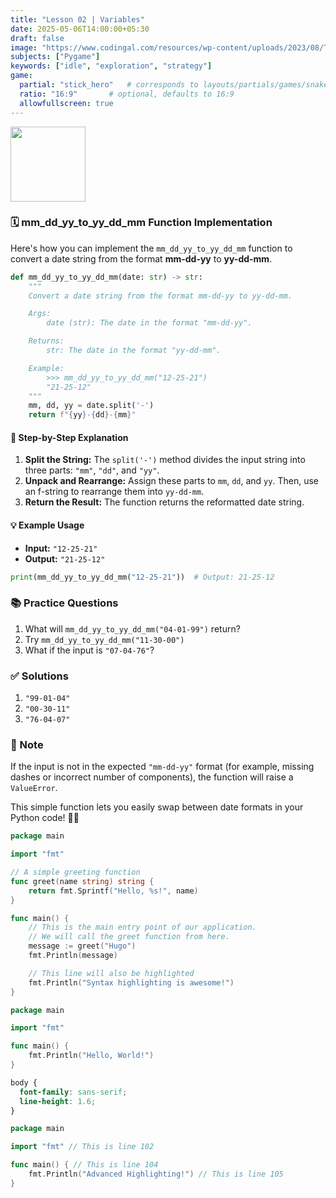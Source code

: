 ```yaml
---
title: "Lesson 02 | Variables"
date: 2025-05-06T14:00:00+05:30
draft: false
image: "https://www.codingal.com/resources/wp-content/uploads/2023/08/The-ultimate-guide-to-PYgame.png" # Path relative to static/
subjects: ["Pygame"]
keywords: ["idle", "exploration", "strategy"]
game:
  partial: "stick_hero"   # corresponds to layouts/partials/games/snake.html
  ratio: "16:9"       # optional, defaults to 16:9
  allowfullscreen: true
---
```


<img src="https://r2cdn.perplexity.ai/pplx-full-logo-primary-dark%402x.png" class="logo" width="120"/>

### 🗓️ mm_dd_yy_to_yy_dd_mm Function Implementation

Here's how you can implement the `mm_dd_yy_to_yy_dd_mm` function to convert a date string from the format **mm-dd-yy** to **yy-dd-mm**.

```python
def mm_dd_yy_to_yy_dd_mm(date: str) -> str:
    """
    Convert a date string from the format mm-dd-yy to yy-dd-mm.

    Args:
        date (str): The date in the format "mm-dd-yy".

    Returns:
        str: The date in the format "yy-dd-mm".

    Example:
        >>> mm_dd_yy_to_yy_dd_mm("12-25-21")
        "21-25-12"
    """
    mm, dd, yy = date.split('-')
    return f"{yy}-{dd}-{mm}"
```


#### 🐍 Step-by-Step Explanation

1. **Split the String:**
The `split('-')` method divides the input string into three parts: `"mm"`, `"dd"`, and `"yy"`.
2. **Unpack and Rearrange:**
Assign these parts to `mm`, `dd`, and `yy`.
Then, use an f-string to rearrange them into `yy-dd-mm`.
3. **Return the Result:**
The function returns the reformatted date string.

#### 💡 Example Usage

- **Input:** `"12-25-21"`
- **Output:** `"21-25-12"`

```python
print(mm_dd_yy_to_yy_dd_mm("12-25-21"))  # Output: 21-25-12
```


### 📚 Practice Questions

1. What will `mm_dd_yy_to_yy_dd_mm("04-01-99")` return?
2. Try `mm_dd_yy_to_yy_dd_mm("11-30-00")`
3. What if the input is `"07-04-76"`?

### ✅ Solutions

1. `"99-01-04"`
2. `"00-30-11"`
3. `"76-04-07"`

### 🚩 Note

If the input is not in the expected `"mm-dd-yy"` format (for example, missing dashes or incorrect number of components), the function will raise a `ValueError`.

This simple function lets you easily swap between date formats in your Python code! 🐍✨

```go {title="main.go" linenos=true hl_lines=["8-10", 15]}
package main

import "fmt"

// A simple greeting function
func greet(name string) string {
    return fmt.Sprintf("Hello, %s!", name)
}

func main() {
    // This is the main entry point of our application.
    // We will call the greet function from here.
    message := greet("Hugo")
    fmt.Println(message)

    // This line will also be highlighted
    fmt.Println("Syntax highlighting is awesome!")
}
```


```go {filename="main.go"}
package main

import "fmt"

func main() {
    fmt.Println("Hello, World!")
}
```

```css
body {
  font-family: sans-serif;
  line-height: 1.6;
}
```


```go {linenos=true, linenostart=101, hl_lines=[102, "104-105"]}
package main

import "fmt" // This is line 102

func main() { // This is line 104
    fmt.Println("Advanced Highlighting!") // This is line 105
}
```